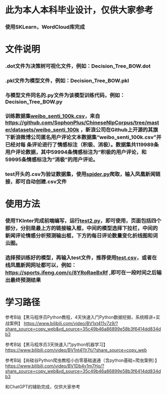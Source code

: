 # 此为本人本科毕业设计，仅供大家参考
### 使用SKLearn，WordCloud库完成

# 文件说明
### .dot文件为决策树可视化文件，例如：Decision_Tree_BOW.dot

### .pkl文件为模型文件，例如：Decision_Tree_BOW.pkl

### 与模型文件同名的.py文件为该模型训练代码，例如：Decision_Tree_BOW.py

### 训练数据集[weibo_senti_100k.csv](weibo_senti_100k.csv)，来自 https://github.com/SophonPlus/ChineseNlpCorpus/tree/master/datasets/weibo_senti_100k ，新浪公司在Github上开源的其旗下新浪微博公司匿名用户评论文本数据集“weibo_senti_100k.csv”并已经对每 条评论进行了情感标注（积极、消极）。数据集共119989条用户评论数据，其中59994条情感标注为“积极的用户评论，和59995条情感标注为“消极”的用户评论。 

### test开头的.csv为验证数据集，使用[spider.py](spider.py)爬取，输入凤凰新闻链接，即可自动创建.csv文件

# 使用方法

### 使用TKInter完成前端编写，运行[test2.py](test2.py)，即可使用，页面包括四个部分，分别是最上方的链接输入框，中间的模型选择下拉栏，中间的新闻评论情感分析预测输出框，下方的每日评论数量变化折线图和词云图。 

### 选择预训练好的模型，再输入test文件，推荐使用[test.csv](test.csv)，或者在线凤凰新网网址都可以，例如：https://sports.ifeng.com/c/8YRoRaeBxRf ,即可在一段时间之后输出最终预测结果


# 学习路径
参考B站【黑马程序员Python教程，4天快速入门Python数据挖掘，系统精讲+实战案例】 https://www.bilibili.com/video/BV1xt411v7z9/?share_source=copy_web&vd_source=35c49b46a86899e58b3f6414dd834db3

参考B站【黑马程序员3天快速入门python机器学习】 https://www.bilibili.com/video/BV1nt411r7tj/?share_source=copy_web

参考B站【尚硅谷Python爬虫教程小白零基础速通（含python基础+爬虫案例）】 https://www.bilibili.com/video/BV1Db4y1m7Ho/?share_source=copy_web&vd_source=35c49b46a86899e58b3f6414dd834db3

和ChatGPT的辅助完成，仅供大家参考
